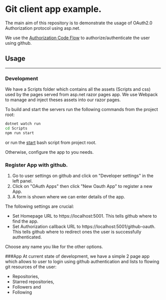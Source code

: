 # Git client app example.
The main aim of this repository is to demonstrate the usage of OAuth2.0 Authorization protocol using asp.net.

We use the [Authorization Code Flow](https://tools.ietf.org/html/rfc6749#section-4.1) to authorize/authenticate the user using github.




## Usage

---

### Development
We have a Scripts folder which contains all the assets (Scripts and css) used by the pages served from asp.net razor pages app.
We use Webpack to manage and inject theses assets into our razor pages.

To build and start the servers run the following commands from the project root:
```bash
dotnet watch run
cd Scripts
npm run start
```

or run the [start](start.sh) bash script from project root.

Otherwise, configure the app to you needs.

### Register App with github.

1. Go to user settings on github and click on "Developer settings" in the left panel.
2. Click on "OAuth Apps" then click "New Oauth App" to register a new App.
3. A form is shown where we can enter details of the app.

The following settings are crucial: 

* Set Homepage URL to https://localhost:5001. This tells github where to find the app.
* Set Authorization callback URL to  https://localhost:5001/github-oauth. This tells github where to redirect ones the user is successfully authenticated.

Choose any name you like for the other options.

###App 
At current state of development, we have a simple 2 page app which allows to user to login using github authentication
and lists to flowing git resources of the user:

* Repositories,
* Starred repositories,
* Followers and
* Following

